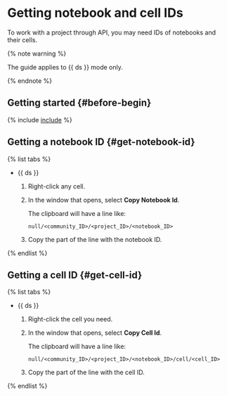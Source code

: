 # Getting notebook and cell IDs

To work with a project through API, you may need IDs of notebooks and their cells.

{% note warning %}

The guide applies to {{ ds }} mode only.

{% endnote %}

## Getting started {#before-begin}

{% include [include](../../../_includes/datasphere/ui-before-begin.md) %}

## Getting a notebook ID {#get-notebook-id}

{% list tabs %}

- {{ ds }}

   1. Right-click any cell.
   1. In the window that opens, select **Сopy Notebook Id**.

      The clipboard will have a line like:

      ```text
      null/<community_ID>/<project_ID>/<notebook_ID>
      ```

   1. Copy the part of the line with the notebook ID.

{% endlist %}

## Getting a cell ID {#get-cell-id}

{% list tabs %}

- {{ ds }}

   1. Right-click the cell you need.
   1. In the window that opens, select **Сopy Cell Id**.

      The clipboard will have a line like:

      ```text
      null/<community_ID>/<project_ID>/<notebook_ID>/cell/<cell_ID>
      ```

   1. Copy the part of the line with the cell ID.

{% endlist %}